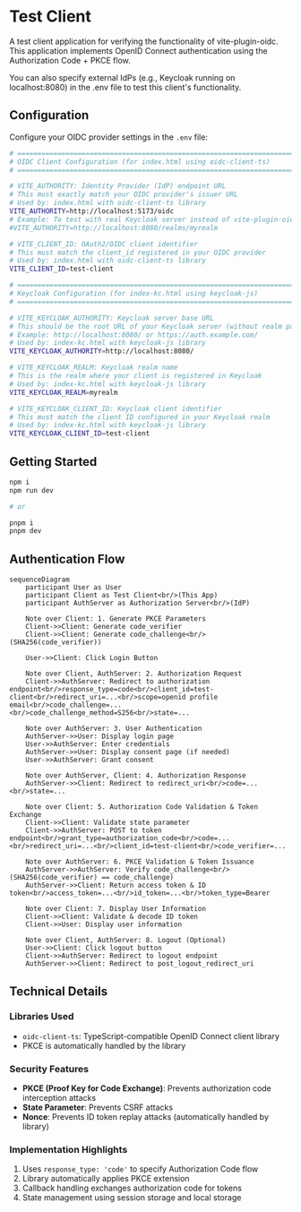 # Test Client

A test client application for verifying the functionality of vite-plugin-oidc.  
This application implements OpenID Connect authentication using the Authorization Code + PKCE flow.

You can also specify external IdPs (e.g., Keycloak running on localhost:8080) in the .env file to test this client's functionality.

## Configuration

Configure your OIDC provider settings in the `.env` file:

```bash
# =============================================================================
# OIDC Client Configuration (for index.html using oidc-client-ts)
# =============================================================================

# VITE_AUTHORITY: Identity Provider (IdP) endpoint URL
# This must exactly match your OIDC provider's issuer URL
# Used by: index.html with oidc-client-ts library
VITE_AUTHORITY=http://localhost:5173/oidc
# Example: To test with real Keycloak server instead of vite-plugin-oidc:
#VITE_AUTHORITY=http://localhost:8080/realms/myrealm

# VITE_CLIENT_ID: OAuth2/OIDC client identifier
# This must match the client_id registered in your OIDC provider
# Used by: index.html with oidc-client-ts library
VITE_CLIENT_ID=test-client

# =============================================================================
# Keycloak Configuration (for index-kc.html using keycloak-js)
# =============================================================================

# VITE_KEYCLOAK_AUTHORITY: Keycloak server base URL
# This should be the root URL of your Keycloak server (without realm path)
# Example: http://localhost:8080/ or https://auth.example.com/
# Used by: index-kc.html with keycloak-js library
VITE_KEYCLOAK_AUTHORITY=http://localhost:8080/

# VITE_KEYCLOAK_REALM: Keycloak realm name
# This is the realm where your client is registered in Keycloak
# Used by: index-kc.html with keycloak-js library
VITE_KEYCLOAK_REALM=myrealm

# VITE_KEYCLOAK_CLIENT_ID: Keycloak client identifier
# This must match the client ID configured in your Keycloak realm
# Used by: index-kc.html with keycloak-js library
VITE_KEYCLOAK_CLIENT_ID=test-client
```

## Getting Started

```bash
npm i
npm run dev

# or

pnpm i
pnpm dev
```

## Authentication Flow

```mermaid
sequenceDiagram
    participant User as User
    participant Client as Test Client<br/>(This App)
    participant AuthServer as Authorization Server<br/>(IdP)

    Note over Client: 1. Generate PKCE Parameters
    Client->>Client: Generate code_verifier
    Client->>Client: Generate code_challenge<br/>(SHA256(code_verifier))

    User->>Client: Click Login Button

    Note over Client, AuthServer: 2. Authorization Request
    Client->>AuthServer: Redirect to authorization endpoint<br/>response_type=code<br/>client_id=test-client<br/>redirect_uri=...<br/>scope=openid profile email<br/>code_challenge=...<br/>code_challenge_method=S256<br/>state=...

    Note over AuthServer: 3. User Authentication
    AuthServer->>User: Display login page
    User->>AuthServer: Enter credentials
    AuthServer->>User: Display consent page (if needed)
    User->>AuthServer: Grant consent

    Note over AuthServer, Client: 4. Authorization Response
    AuthServer->>Client: Redirect to redirect_uri<br/>code=...<br/>state=...

    Note over Client: 5. Authorization Code Validation & Token Exchange
    Client->>Client: Validate state parameter
    Client->>AuthServer: POST to token endpoint<br/>grant_type=authorization_code<br/>code=...<br/>redirect_uri=...<br/>client_id=test-client<br/>code_verifier=...

    Note over AuthServer: 6. PKCE Validation & Token Issuance
    AuthServer->>AuthServer: Verify code_challenge<br/>(SHA256(code_verifier) == code_challenge)
    AuthServer->>Client: Return access token & ID token<br/>access_token=...<br/>id_token=...<br/>token_type=Bearer

    Note over Client: 7. Display User Information
    Client->>Client: Validate & decode ID token
    Client->>User: Display user information

    Note over Client, AuthServer: 8. Logout (Optional)
    User->>Client: Click logout button
    Client->>AuthServer: Redirect to logout endpoint
    AuthServer->>Client: Redirect to post_logout_redirect_uri
```

## Technical Details

### Libraries Used

- `oidc-client-ts`: TypeScript-compatible OpenID Connect client library
- PKCE is automatically handled by the library

### Security Features

- **PKCE (Proof Key for Code Exchange)**: Prevents authorization code interception attacks
- **State Parameter**: Prevents CSRF attacks
- **Nonce**: Prevents ID token replay attacks (automatically handled by library)

### Implementation Highlights

1. Uses `response_type: 'code'` to specify Authorization Code flow
2. Library automatically applies PKCE extension
3. Callback handling exchanges authorization code for tokens
4. State management using session storage and local storage
